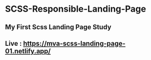 # SCSS-Responsible-Landing-Page
## My First Scss Landing Page Study
## Live : <a href="https://mva-scss-landing-page-01.netlify.app/">https://mva-scss-landing-page-01.netlify.app/</a>

